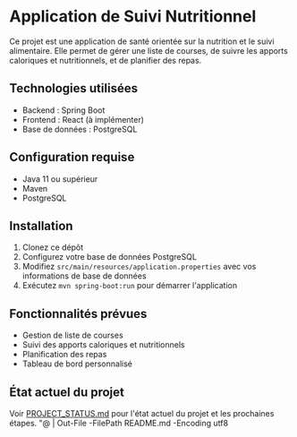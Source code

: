 # Application de Suivi Nutritionnel

Ce projet est une application de santé orientée sur la nutrition et le suivi alimentaire. Elle permet de gérer une liste de courses, de suivre les apports caloriques et nutritionnels, et de planifier des repas.

## Technologies utilisées

- Backend : Spring Boot
- Frontend : React (à implémenter)
- Base de données : PostgreSQL

## Configuration requise

- Java 11 ou supérieur
- Maven
- PostgreSQL

## Installation

1. Clonez ce dépôt
2. Configurez votre base de données PostgreSQL
3. Modifiez `src/main/resources/application.properties` avec vos informations de base de données
4. Exécutez `mvn spring-boot:run` pour démarrer l'application

## Fonctionnalités prévues

- Gestion de liste de courses
- Suivi des apports caloriques et nutritionnels
- Planification des repas
- Tableau de bord personnalisé

## État actuel du projet

Voir [PROJECT_STATUS.md](PROJECT_STATUS.md) pour l'état actuel du projet et les prochaines étapes.
"@ | Out-File -FilePath README.md -Encoding utf8
